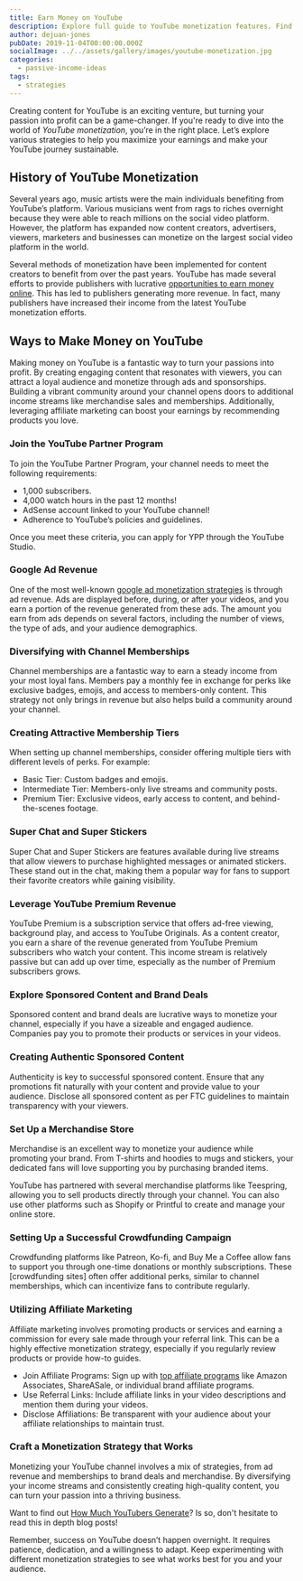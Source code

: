```yaml
---
title: Earn Money on YouTube
description: Explore full guide to YouTube monetization features. Find strategies to make money while you sleep!
author: dejuan-jones
pubDate: 2019-11-04T00:00:00.000Z
socialImage: ../../assets/gallery/images/youtube-monetization.jpg
categories:
  - passive-income-ideas
tags:
  - strategies
---
```


Creating content for YouTube is an exciting venture, but turning your passion into profit can be a game-changer. If you're ready to dive into the world of *YouTube monetization*, you’re in the right place. Let’s explore various strategies to help you maximize your earnings and make your YouTube journey sustainable.

## History of YouTube Monetization

Several years ago, music artists were the main individuals benefiting from YouTube’s platform. Various musicians went from rags to riches overnight because they were able to reach millions on the social video platform. However, the platform has expanded now content creators, advertisers, viewers, marketers and businesses can monetize on the largest social video platform in the world.

Several methods of monetization have been implemented for content creators to benefit from over the past years. YouTube has made several efforts to provide publishers with lucrative [opportunities to earn money online](/digital-income-ideas). This has led to publishers generating more revenue. In fact, many publishers have increased their income from the latest YouTube monetization efforts.

## Ways to Make Money on YouTube

Making money on YouTube is a fantastic way to turn your passions into profit. By creating engaging content that resonates with viewers, you can attract a loyal audience and monetize through ads and sponsorships. Building a vibrant community around your channel opens doors to additional income streams like merchandise sales and memberships. Additionally, leveraging affiliate marketing can boost your earnings by recommending products you love.

### Join the YouTube Partner Program

To join the YouTube Partner Program, your channel needs to meet the following requirements:

* 1,000 subscribers.
* 4,000 watch hours in the past 12 months!
* AdSense account linked to your YouTube channel!
* Adherence to YouTube’s policies and guidelines.

Once you meet these criteria, you can apply for YPP through the YouTube Studio.

### Google Ad Revenue

One of the most well-known [google ad monetization strategies](/google-adsense-monetization) is through ad revenue. Ads are displayed before, during, or after your videos, and you earn a portion of the revenue generated from these ads. The amount you earn from ads depends on several factors, including the number of views, the type of ads, and your audience demographics.

### Diversifying with Channel Memberships

Channel memberships are a fantastic way to earn a steady income from your most loyal fans. Members pay a monthly fee in exchange for perks like exclusive badges, emojis, and access to members-only content. This strategy not only brings in revenue but also helps build a community around your channel.

### Creating Attractive Membership Tiers

When setting up channel memberships, consider offering multiple tiers with different levels of perks. For example:

* Basic Tier: Custom badges and emojis.
* Intermediate Tier: Members-only live streams and community posts.
* Premium Tier: Exclusive videos, early access to content, and behind-the-scenes footage.

### Super Chat and Super Stickers

Super Chat and Super Stickers are features available during live streams that allow viewers to purchase highlighted messages or animated stickers. These stand out in the chat, making them a popular way for fans to support their favorite creators while gaining visibility.

### Leverage YouTube Premium Revenue

YouTube Premium is a subscription service that offers ad-free viewing, background play, and access to YouTube Originals. As a content creator, you earn a share of the revenue generated from YouTube Premium subscribers who watch your content. This income stream is relatively passive but can add up over time, especially as the number of Premium subscribers grows.

### Explore Sponsored Content and Brand Deals

Sponsored content and brand deals are lucrative ways to monetize your channel, especially if you have a sizeable and engaged audience. Companies pay you to promote their products or services in your videos.

### Creating Authentic Sponsored Content

Authenticity is key to successful sponsored content. Ensure that any promotions fit naturally with your content and provide value to your audience. Disclose all sponsored content as per FTC guidelines to maintain transparency with your viewers.

### Set Up a Merchandise Store

Merchandise is an excellent way to monetize your audience while promoting your brand. From T-shirts and hoodies to mugs and stickers, your dedicated fans will love supporting you by purchasing branded items.

YouTube has partnered with several merchandise platforms like Teespring, allowing you to sell products directly through your channel. You can also use other platforms such as Shopify or Printful to create and manage your online store.

### Setting Up a Successful Crowdfunding Campaign

Crowdfunding platforms like Patreon, Ko-fi, and Buy Me a Coffee allow fans to support you through one-time donations or monthly subscriptions. These [crowdfunding sites] often offer additional perks, similar to channel memberships, which can incentivize fans to contribute regularly.

### Utilizing Affiliate Marketing

Affiliate marketing involves promoting products or services and earning a commission for every sale made through your referral link. This can be a highly effective monetization strategy, especially if you regularly review products or provide how-to guides.

* Join Affiliate Programs: Sign up with [top affiliate programs](/best-affiliate-programs) like Amazon Associates, ShareASale, or individual brand affiliate programs.
* Use Referral Links: Include affiliate links in your video descriptions and mention them during your videos.
* Disclose Affiliations: Be transparent with your audience about your affiliate relationships to maintain trust.

### Craft a Monetization Strategy that Works

Monetizing your YouTube channel involves a mix of strategies, from ad revenue and memberships to brand deals and merchandise. By diversifying your income streams and consistently creating high-quality content, you can turn your passion into a thriving business.

Want to find out [How Much YouTubers Generate](/how-do-youtubers-make-money)? Is so, don't hesitate to read this in depth blog posts!

Remember, success on YouTube doesn’t happen overnight. It requires patience, dedication, and a willingness to adapt. Keep experimenting with different monetization strategies to see what works best for you and your audience.
